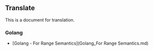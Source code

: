 
## Translate

This is a document for translation.

### Golang

- [Golang - For Range Semantics](Golang_For Range Semantics.md)
